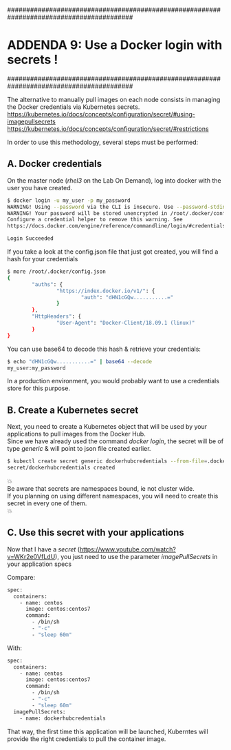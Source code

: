 #########################################################################################
# ADDENDA 9: Use a Docker login with secrets !
#########################################################################################

The alternative to manually pull images on each node consists in managing the Docker credentials via Kubernetes secrets.
https://kubernetes.io/docs/concepts/configuration/secret/#using-imagepullsecrets
https://kubernetes.io/docs/concepts/configuration/secret/#restrictions

In order to use this methodology, several steps must be performed:

## A. Docker credentials

On the master node (_rhel3_ on the Lab On Demand), log into docker with the user you have created.  

```bash
$ docker login -u my_user -p my_password
WARNING! Using --password via the CLI is insecure. Use --password-stdin.
WARNING! Your password will be stored unencrypted in /root/.docker/config.json.
Configure a credential helper to remove this warning. See
https://docs.docker.com/engine/reference/commandline/login/#credentials-store

Login Succeeded
```

If you take a look at the config.json file that just got created, you will find a hash for your credentials

```bash
$ more /root/.docker/config.json
{
        "auths": {
                "https://index.docker.io/v1/": {
                        "auth": "dHN1cGQw...........="
                }
        },
        "HttpHeaders": {
                "User-Agent": "Docker-Client/18.09.1 (linux)"
        }
}
```

You can use base64 to decode this hash & retrieve your credentials:

```bash
$ echo "dHN1cGQw...........=" | base64 --decode
my_user:my_password
```

In a production environment, you would probably want to use a credentials store for this purpose.

## B. Create a Kubernetes secret

Next, you need to create a Kubernetes object that will be used by your applications to pull images from the Docker Hub.  
Since we have already used the command _docker login_, the secret will be of type _generic_ & will point to json file created earlier.

```bash
$ kubectl create secret generic dockerhubcredentials --from-file=.dockerconfigjson=/root/.docker/config.json --type=kubernetes.io/dockerconfigjson
secret/dockerhubcredentials created
```

:boom:  
Be aware that secrets are namespaces bound, ie not cluster wide.  
If you planning on using different namespaces, you will need to create this secret in every one of them.  
:boom:  

## C. Use this secret with your applications

Now that I have a _secret_ (https://www.youtube.com/watch?v=WKr2e0VfLdU), you just need to use the parameter _imagePullSecrets_ in your application specs

Compare:

```bash
spec:
  containers:
    - name: centos
      image: centos:centos7
      command:
        - /bin/sh
        - "-c"
        - "sleep 60m"
```

With:

```bash
spec:
  containers:
    - name: centos
      image: centos:centos7
      command:
        - /bin/sh
        - "-c"
        - "sleep 60m"
  imagePullSecrets:
    - name: dockerhubcredentials
```

That way, the first time this application will be launched, Kuberntes will provide the right credentials to pull the container image.

